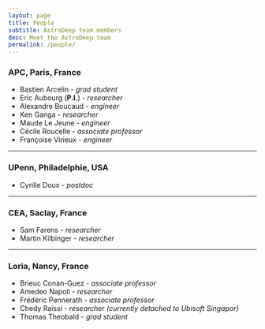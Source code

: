 ```yaml
---
layout: page
title: People
subtitle: AstroDeep team members
desc: Meet the AstroDeep team
permalink: /people/
---
```


### APC, Paris, France

- Bastien Arcelin - _grad student_
- Eric Aubourg (**P.I.**) - _researcher_
- Alexandre Boucaud - _engineer_
- Ken Ganga - _researcher_
- Maude Le Jeune - _engineer_
- Cécile Roucelle - _associate professor_
- Françoise Virieux - _engineer_

---

### UPenn, Philadelphie, USA

- Cyrille Doux - _postdoc_

---

### CEA, Saclay, France

- Sam Farens - _researcher_
- Martin Kilbinger - _researcher_

---

### Loria, Nancy, France

- Brieuc Conan-Guez - _associate professor_
- Amedeo Napoli - _researcher_
- Frédéric Pennerath - _associate professor_ 
- Chedy Raïssi - _researcher (currently detached to Ubisoft Singapor)_
- Thomas Theobald - _grad student_
